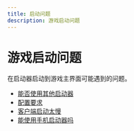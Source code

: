 ```yaml
---
title: 启动问题
description: 游戏启动问题
---
```


# 游戏启动问题

在启动器启动到游戏主界面可能遇到的问题。

* [能否使用其他启动器](#能否使用其他启动器)
* [配置要求](#配置要求)
* [客户端启动太慢](#客户端启动太慢)
* [能使用手机启动器吗](#能使用手机启动器吗)